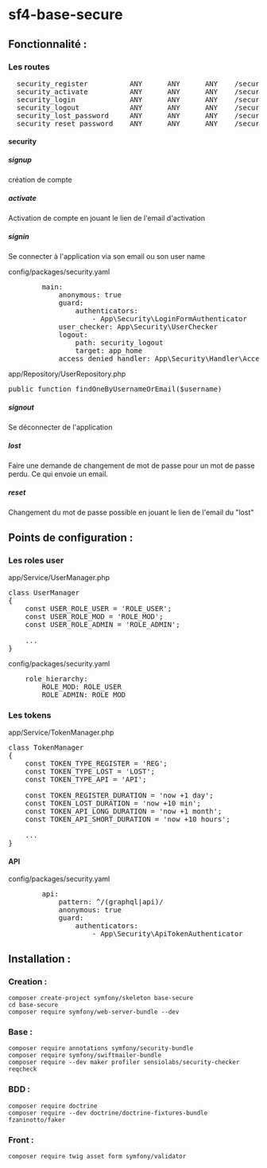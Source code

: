 # sf4-base-secure

## Fonctionnalité :

### Les routes
<pre>
  security_register          ANY      ANY      ANY    /security/signup                   
  security_activate          ANY      ANY      ANY    /security/activate/{tokenValue}    
  security_login             ANY      ANY      ANY    /security/signin                   
  security_logout            ANY      ANY      ANY    /security/signout                  
  security_lost_password     ANY      ANY      ANY    /security/lost                     
  security_reset_password    ANY      ANY      ANY    /security/reset/{tokenValue}  
</pre>
#### security
##### signup
création de compte

##### activate
Activation de compte en jouant le lien de l'email d'activation

##### signin
Se connecter à l'application via son email ou son user name

config/packages/security.yaml
<pre>
        main:
            anonymous: true
            guard:
                authenticators:
                    - App\Security\LoginFormAuthenticator
            user_checker: App\Security\UserChecker
            logout:
                path: security_logout
                target: app_home
            access_denied_handler: App\Security\Handler\AccessDeniedHandler
</pre>

app/Repository/UserRepository.php
<pre>
public function findOneByUsernameOrEmail($username)
</pre>

##### signout
Se déconnecter de l'application

##### lost
Faire une demande de changement de mot de passe pour un mot de passe perdu. Ce qui envoie un email.

##### reset
Changement du mot de passe possible en jouant le lien de l'email du "lost"

## Points de configuration :

### Les roles user

app/Service/UserManager.php
<pre>
class UserManager
{
    const USER_ROLE_USER = 'ROLE_USER';
    const USER_ROLE_MOD = 'ROLE_MOD';
    const USER_ROLE_ADMIN = 'ROLE_ADMIN';
    
    ...
}
</pre>
config/packages/security.yaml
<pre>
    role_hierarchy:
        ROLE_MOD: ROLE_USER
        ROLE_ADMIN: ROLE_MOD
</pre>

### Les tokens
app/Service/TokenManager.php
<pre>
class TokenManager
{
    const TOKEN_TYPE_REGISTER = 'REG';
    const TOKEN_TYPE_LOST = 'LOST';
    const TOKEN_TYPE_API = 'API';

    const TOKEN_REGISTER_DURATION = 'now +1 day';
    const TOKEN_LOST_DURATION = 'now +10 min';
    const TOKEN_API_LONG_DURATION = 'now +1 month';
    const TOKEN_API_SHORT_DURATION = 'now +10 hours';
    
    ...
}
</pre>

#### API
config/packages/security.yaml
<pre>
        api:
            pattern: ^/(graphql|api)/
            anonymous: true
            guard:
                authenticators:
                    - App\Security\ApiTokenAuthenticator
</pre>

## Installation :

### Creation :
<pre><code>composer create-project symfony/skeleton base-secure
cd base-secure
composer require symfony/web-server-bundle --dev</code></pre>

### Base :
<pre><code>composer require annotations symfony/security-bundle
composer require symfony/swiftmailer-bundle
composer require --dev maker profiler sensiolabs/security-checker reqcheck</code></pre>

### BDD :
<pre><code>composer require doctrine
composer require --dev doctrine/doctrine-fixtures-bundle fzaninotto/faker</code></pre>

### Front :
<pre><code>composer require twig asset form symfony/validator</code></pre>

